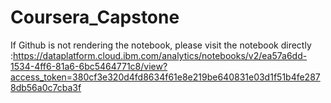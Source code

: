 # Coursera_Capstone
If Github is not rendering the notebook, please visit the notebook directly :https://dataplatform.cloud.ibm.com/analytics/notebooks/v2/ea57a6dd-1534-4ff6-81a6-6bc5464771c8/view?access_token=380cf3e320d4fd8634f61e8e219be640831e03d1f51b4fe2878db56a0c7cba3f
